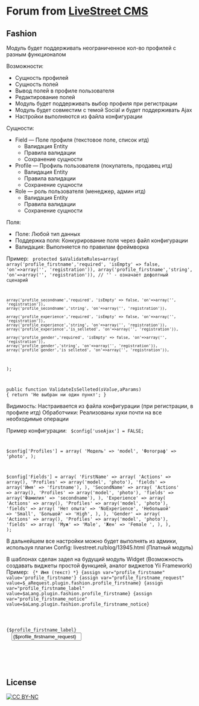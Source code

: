 Forum from [LiveStreet CMS](http://livestreetcms.com/ "LiveStreet CMS")
=======================================================================

Fashion
-------

Модуль будет поддерживать неограниченное кол-во профилей с разным функционалом

Возможности:
* Сущность профилей
* Сущность полей
* Вывод полей в профиле пользователя
* Редактирование полей
* Модуль будет поддерживать выбор профиля при регистрации
* Модуль будет совместим с темой Social и будет поддерживать Ajax
* Настройки выполняются из файла конфигурации

Сущности:
* Field — Поле профиля (текстовое поле, список итд)
  * Валидация Entity
  * Правила валидации
  * Сохранение сущности
* Profile — Профиль пользователя (покупатель, продавец итд)
  * Валидация Entity
  * Правила валидации
  * Сохранение сущности
* Role — роль пользователя (менеджер, админ итд)
  * Валидация Entity
  * Правила валидации
  * Сохранение сущности

Поля:
* Поле: Любой тип данных
* Поддержка поля: Конкурирование поля через файл конфигурации
* Валидация: Выполняется по правилам фреймворка

Пример:
<code php>
  protected $aValidateRules=array(
    array('profile_firstname','required', 'isEmpty' => false, 'on'=>array('', 'registration')),
    array('profile_firstname','string', 'on'=>array('', 'registration')), // '' - означает дефолтный сценарий

    array('profile_secondname','required', 'isEmpty' => false, 'on'=>array('', 'registration')),
    array('profile_secondname','string', 'on'=>array('', 'registration')),

    array('profile_experience','required', 'isEmpty' => false, 'on'=>array('', 'registration')),
    array('profile_experience','string', 'on'=>array('', 'registration')),
    array('profile_experience','is_selleted', 'on'=>array('', 'registration')),

    array('profile_gender','required', 'isEmpty' => false, 'on'=>array('', 'registration')),
    array('profile_gender','string', 'on'=>array('', 'registration')),
    array('profile_gender','is_selleted', 'on'=>array('', 'registration')),    
  );

  public function ValidateIsSelleted($sValue,$aParams) {
    return 'Не выбран ни один пункт';
  }
</code>

Видимость: Настраивается из файла конфигурации (при регистрации, в профиле итд)
Обработчики: Реализованы хуки почти на все необходимые операции

Пример конфигурации:
<code>
$config['useAjax'] = FALSE;

$config['Profiles'] = array(
    'Модель' => 'model',
    'Фотограф' => 'photo',
);

$config['Fields'] = array(
  'FirstName' => array(
    'Actions' => array(),
    'Profiles' => array('model', 'photo'),
    'fields' => array('Имя' => 'firstname'),
  ),
  'SecondName' => array(
    'Actions' => array(),
    'Profiles' => array('model', 'photo'),
    'fields' => array('Фамилия' => 'secondname'),
  ),
  'Experience' => array(
    'Actions' => array(),
    'Profiles' => array('model', 'photo'),
    'fields' => array(
      'Нет опыта' => 'NoExperience',
      'Небольшой' => 'Small',
      'Большой' => 'High',
    ),
  ),
  'Gender' => array(
    'Actions' => array(),
    'Profiles' => array('model', 'photo'),
    'fields' => array(
      'Муж' => 'Male',
      'Жен' => 'Female ',
    ),
  ),
);
</code>


В дальнейшем все настройки можно будет выполнять из адмики, используя плагин Config: livestreet.ru/blog/13945.html (Платный модуль)

В шаблонах сделан задел на будущий модуль Widget (Возможность создавать виджеты простой функцией, аналог виджетов Yii Framework)
Пример:
<code>
  {* Имя (текст) *}
  {assign var="profile_firstname" value='profile_firstname'}
  {assign var="profile_firstname_request" value=$_aRequest.plugin.fashion.profile_firstname}
  {assign var="profile_firstname_label" value=$aLang.plugin.fashion.profile_firstname}
  {assign var="profile_firstname_notice" value=$aLang.plugin.fashion.profile_firstname_notice}
  <p><label for="registration-{$profile_firstname}">{$profile_firstname_label}</label>
  <input type="text" name="{$profile_firstname}" id="registration_{$profile_firstname}" value="{$profile_firstname_request}" class="input-text input-width-300 js-ajax-validate" />
  <i class="icon-ok-green validate-ok-field-{$profile_firstname}" style="display: none"></i>
  <i class="icon-question-sign js-tip-help" title="{$profile_firstname_notice}"></i>
  <small class="validate-error-hide validate-error-field-{$profile_firstname}"></small></p>
</code>

License
-------
[ ![CC BY-NC](http://i.creativecommons.org/l/by-nc/3.0/88x31.png "CC BY-NC") ](http://creativecommons.org/licenses/by-nc/3.0/ "CC BY-NC")
